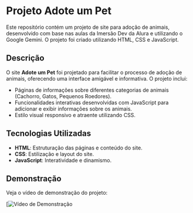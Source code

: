 # Projeto Adote um Pet

Este repositório contém um projeto de site para adoção de animais, desenvolvido com base nas aulas da Imersão Dev da Alura e utilizando o Google Gemini. O projeto foi criado utilizando HTML, CSS e JavaScript.

## Descrição

O site **Adote um Pet** foi projetado para facilitar o processo de adoção de animais, oferecendo uma interface amigável e informativa. O projeto inclui:

- Páginas de informações sobre diferentes categorias de animais (Cachorro, Gatos, Pequenos Roedores).
- Funcionalidades interativas desenvolvidas com JavaScript para adicionar e exibir informações sobre os animais.
- Estilo visual responsivo e atraente utilizando CSS.

## Tecnologias Utilizadas

- **HTML**: Estruturação das páginas e conteúdo do site.
- **CSS**: Estilização e layout do site.
- **JavaScript**: Interatividade e dinamismo.

## Demonstração

Veja o vídeo de demonstração do projeto:

[![Vídeo de Demonstração](https://youtu.be/C5gnnQgFuSU)
